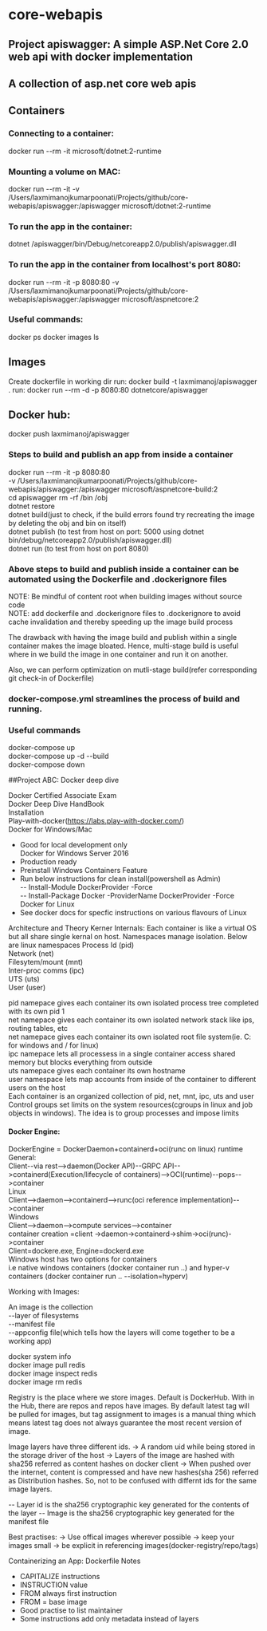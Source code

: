 # core-webapis
## Project apiswagger: A simple ASP.Net Core 2.0 web api with docker implementation
## A collection of asp.net core web apis

## Containers
### Connecting to a container: 
docker run --rm -it microsoft/dotnet:2-runtime

### Mounting a volume on MAC:
docker run --rm -it -v /Users/laxmimanojkumarpoonati/Projects/github/core-webapis/apiswagger:/apiswagger microsoft/dotnet:2-runtime

### To run the app in the container:
dotnet /apiswagger/bin/Debug/netcoreapp2.0/publish/apiswagger.dll

### To run the app in the container from localhost's port 8080:
docker run --rm -it -p 8080:80 -v /Users/laxmimanojkumarpoonati/Projects/github/core-webapis/apiswagger:/apiswagger microsoft/aspnetcore:2

### Useful commands:
docker ps
docker images ls

## Images
Create dockerfile in working dir
run: docker build -t laxmimanoj/apiswagger .
run: docker run --rm -d -p 8080:80 dotnetcore/apiswagger 

## Docker hub:
docker push laxmimanoj/apiswagger

### Steps to build and publish an app from inside a container
docker run --rm -it -p 8080:80  
-v /Users/laxmimanojkumarpoonati/Projects/github/core-webapis/apiswagger:/apiswagger  microsoft/aspnetcore-build:2  
cd apiswagger
rm -rf /bin /obj  
dotnet restore  
dotnet build(just to check, if the build errors found try recreating the image by deleting the obj and bin on itself)  
dotnet publish (to test from host on port: 5000 using  dotnet bin/debug/netcoreapp2.0/publish/apiswagger.dll)  
dotnet run (to test from host on port 8080)  

### Above steps to build and publish inside a container can be automated using the Dockerfile and .dockerignore files
NOTE: Be mindful of content root when building images without source code  
NOTE: add dockerfile and .dockerignore files to .dockerignore to avoid cache invalidation and thereby speeding up the image build process

The drawback with having the image build and publish within  a single container makes the image bloated.
Hence, multi-stage build is useful where in we build the image in one container and run it on another. 

Also, we can perform optimization on mutli-stage build(refer corresponding git check-in of Dockerfile)

### docker-compose.yml streamlines the process of build and running.
### Useful commands
docker-compose up  
docker-compose up -d --build  
docker-compose down  

##Project ABC: Docker deep dive   

Docker Certified Associate Exam  
Docker Deep Dive HandBook  
Installation  
Play-with-docker(https://labs.play-with-docker.com/)  
Docker for Windows/Mac  
- Good for local development only  
Docker for Windows Server 2016  
- Production ready  
- Preinstall Windows Containers Feature  
- Run below instructions for clean install(powershell as Admin)  
-- Install-Module DockerProvider -Force  
-- Install-Package Docker -ProviderName DockerProvider -Force  
Docker for Linux  
- See docker docs for specfic instructions on various flavours of Linux  

Architecture and Theory
Kerner Internals:
Each container is like a virtual OS but all share single kernal on host. 
Namespaces manage isolation. 
Below are linux namespaces
Process Id (pid)  
Network (net)  
Filesytem/mount (mnt)  
Inter-proc comms (ipc)  
UTS (uts)  
User (user)

pid namepace gives each container its own isolated process tree completed with its own pid 1  
net namepace gives each container its own isolated network stack like ips, routing tables, etc  
net namepace gives each container its own isolated root file system(ie. C: for windows and / for linux)  
ipc namepace lets all processess in a single container access shared memory but blocks everything from outside  
uts namepace gives each container its own hostname  
user namespace lets map accounts from inside of the container to different users on the host  
Each container is an organized collection of pid, net, mnt, ipc, uts and user   
Control groups set limits on the system resources(cgroups in linux and job objects in windows). The idea is to group processes and impose limits  

#### Docker Engine:  
 
DockerEngine = DockerDaemon+containerd+oci(runc on linux) runtime  
General:   
Client--via rest-->daemon(Docker API)--GRPC API-->containerd(Execution/lifecycle of containers)-->OCI(runtime)--pops-->container  
Linux  
Client-->daemon-->containerd-->runc(oci reference implementation)-->container  
Windows  
Client-->daemon-->compute services-->container  
container creation =client ->daemon->containerd->shim->oci(runc)->container  
Client=dockere.exe, Engine=dockerd.exe  
Windows host has two options for containers   
i.e native windows containers (docker container run ..) and 
hyper-v containers (docker container run .. --isolation=hyperv)

Working with Images:   

An image is the collection  
--layer of filesystems  
--manifest file  
--appconfig file(which tells how the layers will come together to be a working app)  

docker system info  
docker image pull redis  
docker image inspect redis  
docker image rm redis  

Registry is the place where we store images. Default is DockerHub. 
With in the Hub, there are repos and repos have images. 
By default latest tag will be pulled for images, but tag assignment to images is a manual thing which means latest tag does not always guarantee the most recent version of image. 

Image layers have three different ids.
-> A random uid while being stored in the storage driver of the host
-> Layers of the image are hashed with sha256 referred as content hashes on docker client
-> When pushed over the internet, content is compressed and have new hashes(sha 256) referred as Distribution hashes. 
So, not to be confused with differnt ids for the same image layers.

-- Layer id is the sha256 cryptographic key generated for the contents of the layer
-- Image is the sha256 cryptographic key generated for the manifest file

Best practises:
-> Use offical images wherever possible
-> keep your images small
-> be explicit in referencing images(docker-registry/repo/tags)

Containerizing an App:
Dockerfile Notes
- CAPITALIZE instructions
- INSTRUCTION value
- FROM always first instruction
- FROM = base image
- Good practise to list maintainer
- Some instructions add only metadata instead of layers 


